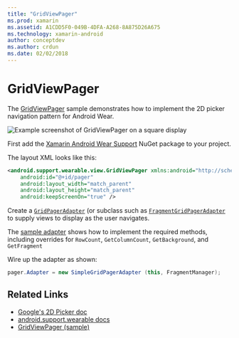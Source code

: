 ```yaml
---
title: "GridViewPager"
ms.prod: xamarin
ms.assetid: A1CDD5F0-049B-4DFA-A268-8A875D26A675
ms.technology: xamarin-android
author: conceptdev
ms.author: crdun
ms.date: 02/02/2018
---
```


# GridViewPager

The [GridViewPager](https://docs.microsoft.com/samples/xamarin/monodroid-samples/wear-gridviewpager) sample demonstrates
how to implement the 2D picker navigation pattern for Android Wear.

![Example screenshot of GridViewPager on a square display](gridviewpager-images/gridviewpager.png)

First add the
[Xamarin Android Wear Support](https://www.nuget.org/packages/Xamarin.Android.Wear/)
NuGet package to your project.

The layout XML looks like this:

```xml
<android.support.wearable.view.GridViewPager xmlns:android="http://schemas.android.com/apk/res/android"
	android:id="@+id/pager"
	android:layout_width="match_parent"
	android:layout_height="match_parent"
	android:keepScreenOn="true" />
```

Create a
[`GridPagerAdapter`](https://developer.android.com/reference/android/support/wearable/view/GridPagerAdapter.html)
(or subclass such as
[`FragmentGridPagerAdapter`](https://developer.android.com/reference/android/support/wearable/view/FragmentGridPagerAdapter.html)
to supply views to display as the user navigates.

The
[sample adapter](https://github.com/xamarin/monodroid-samples/blob/master/wear/GridViewPager/GridViewPager/SimpleGridPagerAdapter.cs)
shows how to implement the required methods, including overrides for
`RowCount`, `GetColumnCount`, `GetBackground`, and `GetFragment`

Wire up the adapter as shown:

```csharp
pager.Adapter = new SimpleGridPagerAdapter (this, FragmentManager);
```



## Related Links

- [Google's 2D Picker doc](https://developer.android.com/training/wearables/ui/2d-picker.html)
- [android.support.wearable docs](https://developer.android.com/reference/android/support/wearable/view/package-summary.html)
- [GridViewPager (sample)](https://docs.microsoft.com/samples/xamarin/monodroid-samples/wear-gridviewpager)
